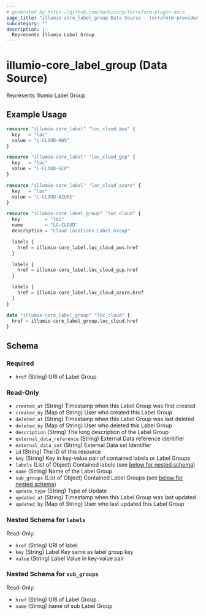 ```yaml
---
# generated by https://github.com/hashicorp/terraform-plugin-docs
page_title: "illumio-core_label_group Data Source - terraform-provider-illumio-core"
subcategory: ""
description: |-
  Represents Illumio Label Group
---
```


# illumio-core_label_group (Data Source)

Represents Illumio Label Group

## Example Usage

```terraform
resource "illumio-core_label" "loc_cloud_aws" {
  key   = "loc"
  value = "L-CLOUD-AWS"
}

resource "illumio-core_label" "loc_cloud_gcp" {
  key   = "loc"
  value = "L-CLOUD-GCP"
}

resource "illumio-core_label" "loc_cloud_azure" {
  key   = "loc"
  value = "L-CLOUD-AZURE"
}

resource "illumio-core_label_group" "loc_cloud" {
  key         = "loc"
  name        = "LG-CLOUD"
  description = "Cloud locations Label Group"

  labels {
    href = illumio-core_label.loc_cloud_aws.href
  }

  labels {
    href = illumio-core_label.loc_cloud_gcp.href
  }

  labels {
    href = illumio-core_label.loc_cloud_azure.href
  }
}

data "illumio-core_label_group" "loc_cloud" {
  href = illumio-core_label_group.loc_cloud.href
}
```

<!-- schema generated by tfplugindocs -->
## Schema

### Required

- `href` (String) URI of Label Group

### Read-Only

- `created_at` (String) Timestamp when this Label Group was first created
- `created_by` (Map of String) User who created this Label Group
- `deleted_at` (String) Timestamp when this Label Group was last deleted
- `deleted_by` (Map of String) User who deleted this Label Group
- `description` (String) The long description of the Label Group
- `external_data_reference` (String) External Data reference identifier
- `external_data_set` (String) External Data set Identifier
- `id` (String) The ID of this resource
- `key` (String) Key in key-value pair of contained labels or Label Groups
- `labels` (List of Object) Contained labels (see [below for nested schema](#nestedatt--labels))
- `name` (String) Name of the Label Group
- `sub_groups` (List of Object) Contained Label Groups (see [below for nested schema](#nestedatt--sub_groups))
- `update_type` (String) Type of Update
- `updated_at` (String) Timestamp when this Label Group was last updated
- `updated_by` (Map of String) User who last updated this Label Group

<a id="nestedatt--labels"></a>
### Nested Schema for `labels`

Read-Only:

- `href` (String) URI of label
- `key` (String) Label Key same as label group key
- `value` (String) Label Value in key-value pair


<a id="nestedatt--sub_groups"></a>
### Nested Schema for `sub_groups`

Read-Only:

- `href` (String) URI of Label Group
- `name` (String) name of sub Label Group


